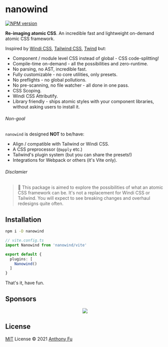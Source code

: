 # nanowind

[![NPM version](https://img.shields.io/npm/v/nanowind?color=a1b858&label=)](https://www.npmjs.com/package/nanowind)

**Re-imaging atomic CSS**. An incredible fast and lightweight on-demand atomic CSS framework.

Inspired by [Windi CSS](http://windicss.org/), [Tailwind CSS](https://tailwindcss.com/), [Twind](https://github.com/tw-in-js/twind) but:

- Component / module level CSS instead of global - CSS code-splitting!
- Compile-time on-demand - all the possibilities and zero-runtime. 
- No parsing, no AST, incredible fast.
- Fully customizable - no core utilities, only presets.
- No preflights - no global pollutions.
- No pre-scanning, no file watcher - all done in one pass.
- CSS Scoping.
- Windi CSS Attributify.
- Library friendly - ships atomic styles with your component libraries, without asking users to install it.

###### Non-goal

`nanowind` is designed **NOT** to be/have:

- Align / compatible with Tailwind or Windi CSS.
- A CSS preprocessor (`@apply` etc.)
- Tailwind's plugin system (but you can share the presets!)
- Integrations for Webpack or others (it's Vite only).

###### Disclamier

> 🧪 This package is aimed to explore the possibilities of what an atomic CSS framework can be. It's not a replacement for Windi CSS or Tailwind. You will expect to see breaking changes and overhaul redesigns quite often.

## Installation

```bash
npm i -D nanowind
```

```ts
// vite.config.ts
import Nanowind from 'nanowind/vite'

export default {
  plugins: [
    Nanowind()
  ]
}
```

That's it, have fun.

## Sponsors

<p align="center">
  <a href="https://cdn.jsdelivr.net/gh/antfu/static/sponsors.svg">
    <img src='https://cdn.jsdelivr.net/gh/antfu/static/sponsors.svg'/>
  </a>
</p>

## License

[MIT](./LICENSE) License © 2021 [Anthony Fu](https://github.com/antfu)
